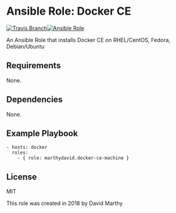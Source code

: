 # Ansible Role: Docker CE
[![Travis Branch](https://img.shields.io/marthydavid/docker-ce-machine-role/master.svg)](https://travis-ci.org/marthydavid/docker-ce-machine-role)[![Ansible Role](https://img.shields.io/ansible/role/23633.svg)](https://galaxy.ansible.com/marthydavid/docker-ce-machine)


An Ansible Role that installs Docker CE on RHEL/CentOS, Fedora, Debian/Ubuntu

## Requirements

None.

## Dependencies

None.

## Example Playbook
    - hosts: docker
      roles:
        - { role: marthydavid.docker-ce-machine }

## License

MIT

This role was created in 2018 by David Marthy



